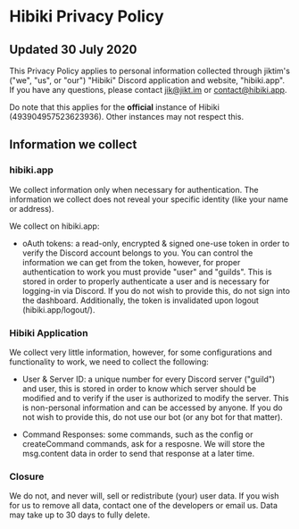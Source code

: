 # Hibiki Privacy Policy
## Updated 30 July 2020

This Privacy Policy applies to personal information collected through jiktim's ("we", "us", or "our") "Hibiki" Discord application and website, "hibiki.app". If you have any questions, please contact jik@jikt.im or contact@hibiki.app.

Do note that this applies for the **official** instance of Hibiki (493904957523623936). Other instances may not respect this. 

## Information we collect

### hibiki.app
We collect information only when necessary for authentication. The information we collect does not reveal your specific identity (like your name or address).

We collect on hibiki.app:

- oAuth tokens: a read-only, encrypted & signed one-use token in order to verify the Discord account belongs to you. You can control the information we can get from the token, however, for proper authentication to work you must provide "user" and "guilds". This is stored in order to properly authenticate a user and is necessary for logging-in via Discord. If you do not wish to provide this, do not sign into the dashboard. Additionally, the token is invalidated upon logout (hibiki.app/logout/).

### Hibiki Application
We collect very little information, however, for some configurations and functionality to work, we need to collect the following:

- User & Server ID: a unique number for every Discord server ("guild") and user, this is stored in order to know which server should be modified and to verify if the user is authorized to modify the server. This is non-personal information and can be accessed by anyone. If you do not wish to provide this, do not use our bot (or any bot for that matter).

- Command Responses: some commands, such as the config or createCommand commands, ask for a resposne. We will store the msg.content data in order to send that response at a later time.

### Closure
We do not, and never will, sell or redistribute (your) user data. If you wish for us to remove all data, contact one of the developers or email us. Data may take up to 30 days to fully delete.